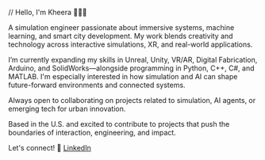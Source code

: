 // Hello, I'm Kheera 👩🏾‍💻

A simulation engineer passionate about immersive systems, machine learning, and smart city development. My work blends creativity and technology across interactive simulations, XR, and real-world applications.

I’m currently expanding my skills in Unreal, Unity, VR/AR, Digital Fabrication, Arduino, and SolidWorks—alongside programming in Python, C++, C#, and MATLAB. I'm especially interested in how simulation and AI can shape future-forward environments and connected systems.

Always open to collaborating on projects related to simulation, AI agents, or emerging tech for urban innovation. 

Based in the U.S. and excited to contribute to projects that push the boundaries of interaction, engineering, and impact.



Let's connect! 👾 [LinkedIn](https://www.linkedin.com/in/kheeraking)












